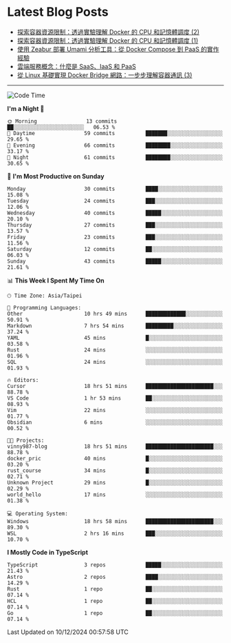 # Latest Blog Posts
<!-- BLOG-POST-LIST:START -->
- [探索容器資源限制：透過實驗理解 Docker 的 CPU 和記憶體調度 &lpar;2&rpar;](https://www.vinny987.xyz/blog/2024/exploring-container-resource-limits-understanding-docker-s-cpu-and-memory-scheduling-through-2/)
- [探索容器資源限制：透過實驗理解 Docker 的 CPU 和記憶體調度 &lpar;1&rpar;](https://www.vinny987.xyz/blog/2024/exploring-container-resource-limits-understanding-docker-s-cpu-and-memory-scheduling-through-1/)
- [使用 Zeabur 部署 Umami 分析工具：從 Docker Compose 到 PaaS 的實作經驗](https://www.vinny987.xyz/blog/2024/deploying-umami-analytics-on-zeabur-from-docker-compose-to-paas-implementation/)
- [雲端服務概念：什麼是 SaaS、IaaS 和 PaaS](https://www.vinny987.xyz/blog/2024/cloud-service-concepts-what-are-saas-iaas-and-paas/)
- [從 Linux 基礎實現 Docker Bridge 網路：一步步理解容器通訊 &lpar;3&rpar;](https://www.vinny987.xyz/blog/2024/building-docker-style-bridge-networks-from-scratch-a-linux-network-deep-dive-3/)
<!-- BLOG-POST-LIST:END -->

---

<!--START_SECTION:waka-->
![Code Time](http://img.shields.io/badge/Code%20Time-487%20hrs%2033%20mins-blue)

**I'm a Night 🦉** 

```text
🌞 Morning                13 commits          ██░░░░░░░░░░░░░░░░░░░░░░░   06.53 % 
🌆 Daytime                59 commits          ███████░░░░░░░░░░░░░░░░░░   29.65 % 
🌃 Evening                66 commits          ████████░░░░░░░░░░░░░░░░░   33.17 % 
🌙 Night                  61 commits          ████████░░░░░░░░░░░░░░░░░   30.65 % 
```
📅 **I'm Most Productive on Sunday** 

```text
Monday                   30 commits          ████░░░░░░░░░░░░░░░░░░░░░   15.08 % 
Tuesday                  24 commits          ███░░░░░░░░░░░░░░░░░░░░░░   12.06 % 
Wednesday                40 commits          █████░░░░░░░░░░░░░░░░░░░░   20.10 % 
Thursday                 27 commits          ███░░░░░░░░░░░░░░░░░░░░░░   13.57 % 
Friday                   23 commits          ███░░░░░░░░░░░░░░░░░░░░░░   11.56 % 
Saturday                 12 commits          ██░░░░░░░░░░░░░░░░░░░░░░░   06.03 % 
Sunday                   43 commits          █████░░░░░░░░░░░░░░░░░░░░   21.61 % 
```


📊 **This Week I Spent My Time On** 

```text
🕑︎ Time Zone: Asia/Taipei

💬 Programming Languages: 
Other                    10 hrs 49 mins      █████████████░░░░░░░░░░░░   50.91 % 
Markdown                 7 hrs 54 mins       █████████░░░░░░░░░░░░░░░░   37.24 % 
YAML                     45 mins             █░░░░░░░░░░░░░░░░░░░░░░░░   03.58 % 
Rust                     24 mins             ░░░░░░░░░░░░░░░░░░░░░░░░░   01.96 % 
SQL                      24 mins             ░░░░░░░░░░░░░░░░░░░░░░░░░   01.93 % 

🔥 Editors: 
Cursor                   18 hrs 51 mins      ██████████████████████░░░   88.78 % 
VS Code                  1 hr 53 mins        ██░░░░░░░░░░░░░░░░░░░░░░░   08.93 % 
Vim                      22 mins             ░░░░░░░░░░░░░░░░░░░░░░░░░   01.77 % 
Obsidian                 6 mins              ░░░░░░░░░░░░░░░░░░░░░░░░░   00.52 % 

🐱‍💻 Projects: 
vinny987-blog            18 hrs 51 mins      ██████████████████████░░░   88.78 % 
docker_pric              40 mins             █░░░░░░░░░░░░░░░░░░░░░░░░   03.20 % 
rust_course              34 mins             █░░░░░░░░░░░░░░░░░░░░░░░░   02.71 % 
Unknown Project          29 mins             █░░░░░░░░░░░░░░░░░░░░░░░░   02.29 % 
world_hello              17 mins             ░░░░░░░░░░░░░░░░░░░░░░░░░   01.38 % 

💻 Operating System: 
Windows                  18 hrs 58 mins      ██████████████████████░░░   89.30 % 
WSL                      2 hrs 16 mins       ███░░░░░░░░░░░░░░░░░░░░░░   10.70 % 
```

**I Mostly Code in TypeScript** 

```text
TypeScript               3 repos             █████░░░░░░░░░░░░░░░░░░░░   21.43 % 
Astro                    2 repos             ████░░░░░░░░░░░░░░░░░░░░░   14.29 % 
Rust                     1 repo              ██░░░░░░░░░░░░░░░░░░░░░░░   07.14 % 
HCL                      1 repo              ██░░░░░░░░░░░░░░░░░░░░░░░   07.14 % 
Go                       1 repo              ██░░░░░░░░░░░░░░░░░░░░░░░   07.14 % 
```




 Last Updated on 10/12/2024 00:57:58 UTC
<!--END_SECTION:waka-->

<!--
**vincent97277/vincent97277** is a ✨ _special_ ✨ repository because its `README.md` (this file) appears on your GitHub profile.

Here are some ideas to get you started:

- 🔭 I’m currently working on ...
- 🌱 I’m currently learning ...
- 👯 I’m looking to collaborate on ...
- 🤔 I’m looking for help with ...
- 💬 Ask me about ...
- 📫 How to reach me: ...
- 😄 Pronouns: ...
- ⚡ Fun fact: ...
-->
